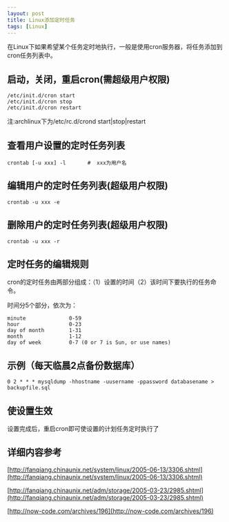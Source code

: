 ```yaml
---
layout: post
title: Linux添加定时任务
tags: [Linux]
---
```


在Linux下如果希望某个任务定时地执行，一般是使用cron服务器，将任务添加到cron任务列表中。

启动，关闭，重启cron(需超级用户权限)
--------------------------------------

    /etc/init.d/cron start
    /etc/init.d/cron stop
    /etc/init.d/cron restart

注:archlinux下为/etc/rc.d/crond start|stop|restart

查看用户设置的定时任务列表
------------------------------

    crontab [-u xxx] -l       #  xxx为用户名

编辑用户的定时任务列表(超级用户权限)
----------------------------------------

    crontab -u xxx -e

删除用户的定时任务列表(超级用户权限)
-----------------------------------------

    crontab -u xxx -r

定时任务的编辑规则
--------------------------

cron的定时任务由两部分组成：（1）设置的时间（2）该时间下要执行的任务命令。

时间分5个部分，依次为：

    minute              0-59
    hour                0-23 
    day of month        1-31
    month               1-12
    day of week         0-7 (0 or 7 is Sun, or use names)

示例（每天临晨2点备份数据库）
---------------------------------

    0 2 * * * mysqldump -hhostname -uusername -ppassword databasename > backupfile.sql

使设置生效
-------------

设置完成后，重启cron即可使设置的计划任务定时执行了

详细内容参考
----------------

[http://fanqiang.chinaunix.net/system/linux/2005-06-13/3306.shtml](http://fanqiang.chinaunix.net/system/linux/2005-06-13/3306.shtml)

[http://fanqiang.chinaunix.net/adm/storage/2005-03-23/2985.shtml](http://fanqiang.chinaunix.net/adm/storage/2005-03-23/2985.shtml)

[http://now-code.com/archives/196](http://now-code.com/archives/196)
